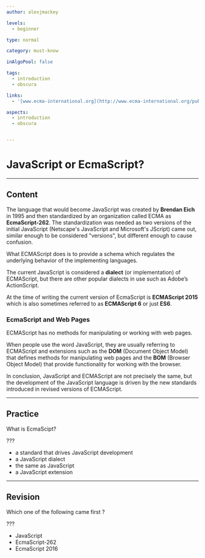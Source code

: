 ```yaml
---
author: alexjmackey

levels:
  - beginner

type: normal

category: must-know

inAlgoPool: false

tags:
  - introduction
  - obscura

links:
  - '[www.ecma-international.org](http://www.ecma-international.org/publications/standards/Ecma-262.htm){website}'

aspects:
  - introduction
  - obscura


---
```

# JavaScript or EcmaScript?

---
## Content

The language that would become JavaScript was created by **Brendan Eich** in 1995 and then standardized by an organization called ECMA as **EcmaScript-262**. The standardization was needed as two versions of the initial JavaScript (Netscape's JavaScript and Microsoft's JScript) came out, similar enough to be considered "versions", but different enough to cause confusion.

What ECMAScript does is to provide a schema which regulates the underlying behavior of the implementing languages.

The current JavaScript is considered a **dialect** (or implementation) of ECMAScript, but there are other popular dialects in use such as Adobe’s ActionScript.

At the time of writing the current version of EcmaScript is **ECMAScript 2015** which is also sometimes referred to as **ECMAScript 6** or just **ES6**.

### EcmaScript and Web Pages

ECMAScript has no methods for manipulating or working with web pages.

When people use the word JavaScript, they are usually referring to ECMAScript and extensions such as the **DOM** (Document Object Model) that defines methods for manipulating web pages and the **BOM** (Browser Object Model) that provide functionality for working with the browser.

In conclusion, JavaScript and ECMAScript are not precisely the same, but the development of the JavaScript language is driven by the new standards introduced in revised versions of ECMAScript.

---
## Practice

What is EcmaScipt?

???

* a standard that drives JavaScript development
* a JavaScript dialect
* the same as JavaScript
* a JavaScript extension

---
## Revision

Which one of the following came first ?

???

* JavaScript
* EcmaScript-262
* EcmaScript 2016
 
